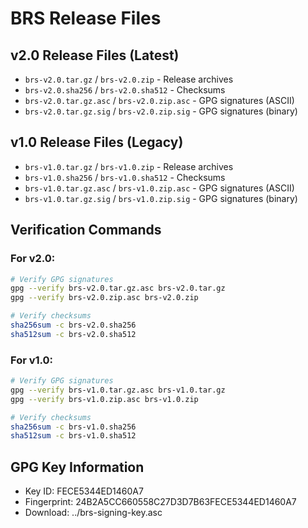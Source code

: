 # BRS Release Files

## v2.0 Release Files (Latest)
- `brs-v2.0.tar.gz` / `brs-v2.0.zip` - Release archives
- `brs-v2.0.sha256` / `brs-v2.0.sha512` - Checksums
- `brs-v2.0.tar.gz.asc` / `brs-v2.0.zip.asc` - GPG signatures (ASCII)
- `brs-v2.0.tar.gz.sig` / `brs-v2.0.zip.sig` - GPG signatures (binary)

## v1.0 Release Files (Legacy)
- `brs-v1.0.tar.gz` / `brs-v1.0.zip` - Release archives
- `brs-v1.0.sha256` / `brs-v1.0.sha512` - Checksums
- `brs-v1.0.tar.gz.asc` / `brs-v1.0.zip.asc` - GPG signatures (ASCII)
- `brs-v1.0.tar.gz.sig` / `brs-v1.0.zip.sig` - GPG signatures (binary)

## Verification Commands

### For v2.0:
```bash
# Verify GPG signatures
gpg --verify brs-v2.0.tar.gz.asc brs-v2.0.tar.gz
gpg --verify brs-v2.0.zip.asc brs-v2.0.zip

# Verify checksums
sha256sum -c brs-v2.0.sha256
sha512sum -c brs-v2.0.sha512
```

### For v1.0:
```bash
# Verify GPG signatures
gpg --verify brs-v1.0.tar.gz.asc brs-v1.0.tar.gz
gpg --verify brs-v1.0.zip.asc brs-v1.0.zip

# Verify checksums
sha256sum -c brs-v1.0.sha256
sha512sum -c brs-v1.0.sha512
```

## GPG Key Information
- Key ID: FECE5344ED1460A7
- Fingerprint: 24B2A5CC660558C27D3D7B63FECE5344ED1460A7
- Download: ../brs-signing-key.asc 